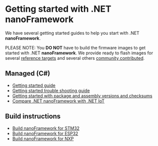 # Getting started with .NET **nanoFramework**

We have several getting started guides to help you start with .NET **nanoFramework**.

PLEASE NOTE: You **DO NOT** have to build the firmware images to get started with .NET **nanoFramework**. We provide ready to flash images for several [reference targets](../reference-targets/index.md) and several others [community contributed](../community-targets/index.md).

## Managed (C#)

- [Getting started guide](getting-started-managed.md)
- [Getting started trouble shooting guide](trouble-shooting-guide.md)
- [Getting started with package and assembly versions and checksums](guide-version-checksums.md)
- [Compare .NET nanoFramework with .NET IoT](dotnet-iot-core-vs-nanoframework.md)

## Build instructions

- [Build nanoFramework for STM32](../building/build-stm32.md)
- [Build nanoFramework for ESP32](../building/build-esp32.md)
- [Build nanoFramework for NXP](../building/build-nxp.md)
